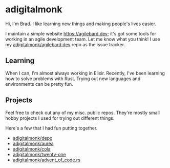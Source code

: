 # adigitalmonk

Hi, I'm Brad. I like learning new things and making people's lives easier.

I maintain a simple website <https://agilebard.dev>; it's got some tools for working in an agile development team. Let me know what you think! I use my [adigitalmonk/agilebard.dev](https://github.com/adigitalmonk/agilebard.dev) repo as the issue tracker.

## Learning

When I can, I'm almost always working in Elixir. Recently, I've been learning how to solve problems with Rust. Trying out new languages and environments can be pretty fun.

## Projects

Feel free to check out any of my misc. public repos. They're mostly small hobby projects I used for trying out different things.

Here's a few that I had fun putting together.
- [adigitalmonk/depo](https://github.com/adigitalmonk/depo)
- [adigitalmonk/aurea](https://github.com/adigitalmonk/aurea)
- [adigitalmonk/cola](https://github.com/adigitalmonk/cola)
- [adigitalmonk/twenty-one](https://github.com/adigitalmonk/twenty-one)
- [adigitalmonk/advent_of_code.rs](https://github.com/adigitalmonk/advent_of_code.rs)
